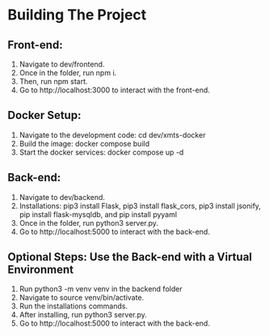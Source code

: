 # Building The Project

## Front-end: 
1. Navigate to dev/frontend.
2. Once in the folder, run npm i.
3. Then, run npm start.
4. Go to http://localhost:3000 to interact with the front-end.

## Docker Setup:
1. Navigate to the development code: cd dev/xmts-docker
2. Build the image: docker compose build
3. Start the docker services: docker compose up -d


## Back-end: 
1. Navigate to dev/backend.
2. Installations: pip3 install Flask, pip3 install flask_cors, pip3 install jsonify, pip install flask-mysqldb, and pip install pyyaml
3. Once in the folder, run python3 server.py.
4. Go to http://localhost:5000 to interact with the back-end.

## Optional Steps: Use the Back-end with a Virtual Environment
1. Run python3 -m venv venv in the backend folder
2. Navigate to source venv/bin/activate.
3. Run the installations commands.
4. After installing, run python3 server.py.
5. Go to http://localhost:5000 to interact with the back-end.

